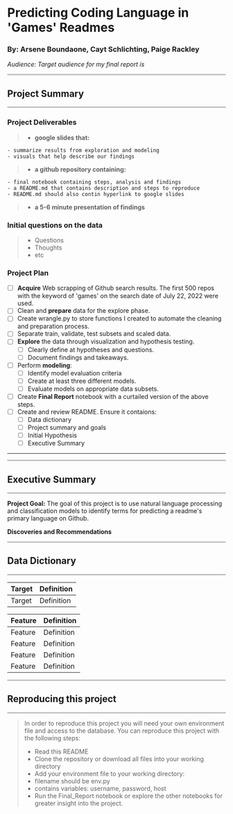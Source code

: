 # Predicting Coding Language in 'Games' Readmes
### By: Arsene Boundaone, Cayt Schlichting, Paige Rackley
*Audience: Target audience for my final report is*


<hr style="background-color:silver;height:3px;" />

## Project Summary
<hr style="background-color:silver;height:3px;" />

### Project Deliverables
> - <b> google slides that: </b>

    - summarize results from exploration and modeling
    - visuals that help describe our findings
    
> - <b> a github repository containing: </b>

    - final notebook containing steps, analysis and findings
    - a README.md that contains description and steps to reproduce
    - README.md should also contin hyperlink to google slides
    
> - <b> a 5-6 minute presentation of findings </b>
    
### Initial questions on the data

>  - Questions
>  - Thoughts
>  - etc

### Project Plan 

- [ ] **Acquire** Web scrapping of Github search results. The first 500 repos with the keyword of 'games' on the search date of July 22, 2022 were used.
- [ ] Clean and **prepare** data for the explore phase. 
- [ ] Create wrangle.py to store functions I created to automate the cleaning and preparation process. 
- [ ] Separate train, validate, test subsets and scaled data.
- [ ] **Explore** the data through visualization and hypothesis testing.
    - [ ] Clearly define at hypotheses and questions.
    - [ ] Document findings and takeaways.
- [ ] Perform **modeling**:
   - [ ] Identify model evaluation criteria
   - [ ] Create at least three different models.
   - [ ] Evaluate models on appropriate data subsets.
- [ ] Create **Final Report** notebook with a curtailed version of the above steps.
- [ ] Create and review README. Ensure it contaions:
   - [ ] Data dictionary
   - [ ] Project summary and goals
   - [ ] Initial Hypothesis
   - [ ] Executive Summary
---

<hr style="background-color:silver;height:3px;" />

## Executive Summary
<hr style="background-color:silver;height:3px;" />

**Project Goal:**
The goal of this project is to use natural language processing and classification models to identify terms for predicting a readme's primary language on Github.

**Discoveries and Recommendations**


<hr style="background-color:silver;height:3px;" />

## Data Dictionary
<hr style="background-color:silver;height:3px;" />

|Target|Definition|
|:-------|:----------|
| Target | Definition|

|Feature|Definition|
|:-------|:----------|
| Feature       | Definition |
| Feature        | Definition |
| Feature       | Definition |
| Feature        | Definition 


<hr style="background-color:silver;height:3px;" />

## Reproducing this project
<hr style="background-color:silver;height:3px;" />

> In order to reproduce this project you will need your own environment file and access to the database. You can reproduce this project with the following steps:
> - Read this README
> - Clone the repository or download all files into your working directory
> - Add your environment file to your working directory:
>  - filename should be env.py
>  - contains variables: username, password, host
> - Run the Final_Report notebook or explore the other notebooks for greater insight into the project.

